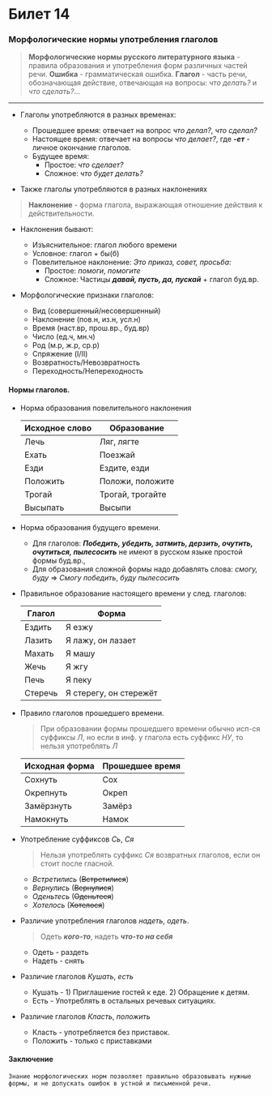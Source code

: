 # Билет 14

### Морфологические нормы употребления глаголов
> **Морфологические нормы русского литературного языка** - правила образования и употребления форм различных частей речи.
> **Ошибка** - грамматическая ошибка.
> **Глагол** - часть речи, обозначающая действие, отвечающая на вопросы: *что делать?* и *что сделать?*...

***

- Глаголы употребляются в разных временах:
    * Прошедшее время: отвечает на вопрос *что делал?*, *что сделал?*
    * Настоящее время: отвечает на вопросы *что делает?*, где ***-ет*** - личное окончание глаголов.
    * Будущее время:
        * Простое: *что сделает?*
        * Сложное: *что будет делать?*

- Также глаголы употребляются в разных наклонениях 
> **Наклонение** - форма глагола, выражающая отношение действия к действительности.
- Наклонения бывают:
    * Изъяснительное: глагол любого времени
    * Условное: глагол + бы(б)
    * Повелительное наклонение: *Это приказ, совет, просьба*:
        * Простое: *помоги*, *помогите*
        * Сложное: Частицы ***давай, пусть, да, пускай*** + глагол буд.вр.

- Морфологические признаки глаголов:
    * Вид   (совершенный/несовершенный)
    * Наклонение   (пов.н, из.н, усл.н)
    * Время (наст.вр, прош.вр., буд.вр)
    * Число (ед.ч, мн.ч)
    * Род   (м.р, ж.р, ср.р)
    * Спряжение (I/II)
    * Возвратность/Невозвратность
    * Переходность/Непереходность

#### Нормы глаголов.
- Норма образования повелительного наклонения
    
    | Исходное слово | Образование |
    | -------------- | ----------- |
    | Лечь | Ляг, лягте |
    | Ехать | Поезжай |
    | Езди | Ездите, езди |
    | Положить | Положи, положите |
    | Трогай | Трогай, трогайте |
    | Высыпать | Высыпи |

- Норма образования будущего времени.
    * Для глаголов: ***Победить, убедить, затмить, дерзить, очутить, очутиться, пылесосить*** не имеют в русском языке простой формы буд.вр.,
    * Для образования сложной формы надо добавлять слова: *смогу, буду* => *Смогу победить*, *буду пылесосить*

- Правильное образование настоящего времени у след. глаголов:

    | Глагол | Форма |
    | ------ | ----- |
    | Ездить | Я езжу |
    | Лазить | Я лажу, он лазает |
    | Махать | Я машу |
    | Жечь | Я жгу |
    | Печь | Я пеку |
    | Стеречь | Я стерегу, он стережёт |

- Правило глаголов прошедшего времени.
    > При образовании формы прошедшего времени обычно исп-ся суффиксы *Л*, но если в инф. у глагола есть суффикс *НУ*, то нельзя употреблять *Л*
    
    | Исходная форма | Прошедшее время |
    | -------------- | --------------- |
    | Сохнуть | Сох |
    | Окрепнуть | Окреп |
    | Замёрзнуть | Замёрз |
    | Намокнуть | Намок |

- Употребление суффиксов *Сь*, *Ся*
    > Нельзя употреблять суффикс *Cя* возвратных глаголов, если он стоит после гласной.
    * *Встретились* (~~Встретилися~~)
    * *Вернулись* (~~Вернулися~~)
    * *Оденьтесь* (~~Оденьтеся~~)
    * *Хотелось* (~~Хотелося~~)

- Различие употребления глаголов *надеть*, *одеть*.
    > Одеть ***кого-то***, надеть ***что-то на себя***
    * Одеть - раздеть 
    * Надеть - снять

- Различие глаголов *Кушать*, *есть*
    * Кушать - 1) Приглашение гостей к еде. 2) Обращение к детям.
    * Есть - Употреблять в остальных речевых ситуациях.

- Различие глаголов *Класть*, *положить*
    * Класть - употребляется без приставок.
    * Положить - только с приставками

#### Заключение 

```
Знание морфологических норм позволяет правильно образовывать нужные формы, и не допускать ошибок в устной и письменной речи.
```


